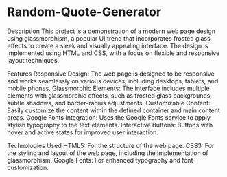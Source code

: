# Random-Quote-Generator
Description
This project is a demonstration of a modern web page design using glassmorphism, a popular UI trend that incorporates frosted glass effects to create a sleek and visually appealing interface. The design is implemented using HTML and CSS, with a focus on flexible and responsive layout techniques.

Features
Responsive Design: The web page is designed to be responsive and works seamlessly on various devices, including desktops, tablets, and mobile phones.
Glassmorphic Elements: The interface includes multiple elements with glassmorphic effects, such as frosted glass backgrounds, subtle shadows, and border-radius adjustments.
Customizable Content: Easily customize the content within the defined container and main content areas.
Google Fonts Integration: Uses the Google Fonts service to apply stylish typography to the text elements.
Interactive Buttons: Buttons with hover and active states for improved user interaction.


Technologies Used
HTML5: For the structure of the web page.
CSS3: For the styling and layout of the web page, including the implementation of glassmorphism.
Google Fonts: For enhanced typography and font customization.
